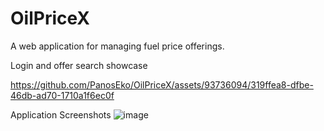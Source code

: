 # OilPriceX
A web application for managing fuel price offerings.

Login and offer search showcase

https://github.com/PanosEko/OilPriceX/assets/93736094/319ffea8-dfbe-46db-ad70-1710a1f6ec0f

Application Screenshots
![image](https://github.com/PanosEko/OilPriceX/assets/93736094/61d69eec-5201-46a3-88d1-698da9bb9d8c)
